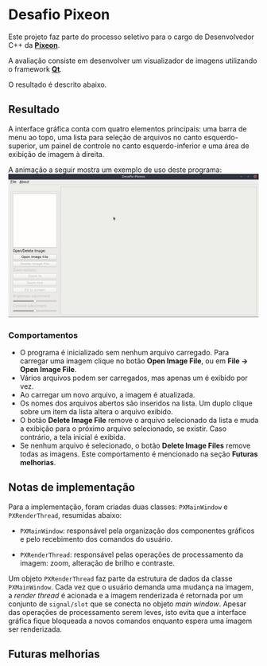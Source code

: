 # Desafio Pixeon

Este projeto faz parte do processo seletivo para o cargo de Desenvolvedor C++ da **[Pixeon](https://www.pixeon.com/)**.

A avaliação consiste em desenvolver um visualizador de imagens utilizando o framework **[Qt](https://www.qt.io/)**.

O resultado é descrito abaixo.

## Resultado

A interface gráfica conta com quatro elementos principais: uma barra de menu ao topo, uma lista para seleção de arquivos
no canto esquerdo-superior, um painel de controle no canto esquerdo-inferior e uma área de exibição de imagem à direita. 

A animação a seguir mostra um exemplo de uso deste programa:
![alt text](assets/example.gif)

### Comportamentos

- O programa é inicializado sem nenhum arquivo carregado. Para carregar uma imagem clique no botão **Open Image File**,
  ou em **File -> Open Image File**.
- Vários arquivos podem ser carregados, mas apenas um é exibido por vez.
- Ao carregar um novo arquivo, a imagem é atualizada.
- Os nomes dos arquivos abertos são inseridos na lista. Um duplo clique sobre um item da lista altera o arquivo exibido.
- O botão **Delete Image File** remove o arquivo selecionado da lista e muda a exibição para o próximo arquivo
  selecionado, se existir. Caso contrário, a tela inicial é exibida.
- Se nenhum arquivo é selecionado, o botão **Delete Image Files** remove todas as imagens. Este comportamento é
  mencionado na seção **Futuras melhorias**.
  

## Notas de implementação

Para a implementação, foram criadas duas classes: `PXMainWindow` e `PXRenderThread`, resumidas abaixo:

- `PXMainWindow`: responsável pela organização dos componentes gráficos e pelo recebimento dos comandos do usuário.

- `PXRenderThread`: responsável pelas operações de processamento da imagem: zoom, alteração de brilho e contraste.

Um objeto `PXRenderThread` faz parte da estrutura de dados da classe `PXMainWindow`. Cada vez que o usuário demanda uma
mudança na imagem, a _render thread_ é acionada e a imagem renderizada é retornada por um conjunto de `signal/slot` que se
conecta no objeto _main window_. Apesar das operações de processamento serem leves, isto evita que a interface gráfica
fique bloqueada a novos comandos enquanto espera uma imagem ser renderizada.



## Futuras melhorias
